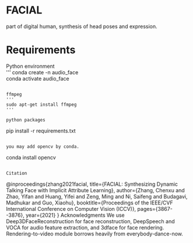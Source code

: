 # FACIAL
part of digital human, synthesis of head poses and expression. 
# Requirements  
Python environment  
'''
conda create -n audio_face  
conda activate audio_face  
``` 

ffmpeg  
'''
sudo apt-get install ffmpeg  
'''

python packages  
``` 
pip install -r requirements.txt  
``` 

you may add opencv by conda.  
``` 
conda install opencv  
``` 

Citation

``` 
@inproceedings{zhang2021facial,
  title={FACIAL: Synthesizing Dynamic Talking Face with Implicit Attribute Learning},
  author={Zhang, Chenxu and Zhao, Yifan and Huang, Yifei and Zeng, Ming and Ni, Saifeng and Budagavi, Madhukar and Guo, Xiaohu},
  booktitle={Proceedings of the IEEE/CVF International Conference on Computer Vision (ICCV)},
  pages={3867--3876},
  year={2021}
}
Acknowledgments
We use Deep3DFaceReconstruction for face reconstruction, DeepSpeech and VOCA for audio feature extraction, and 3dface for face rendering. Rendering-to-video module borrows heavily from everybody-dance-now.
``` 
